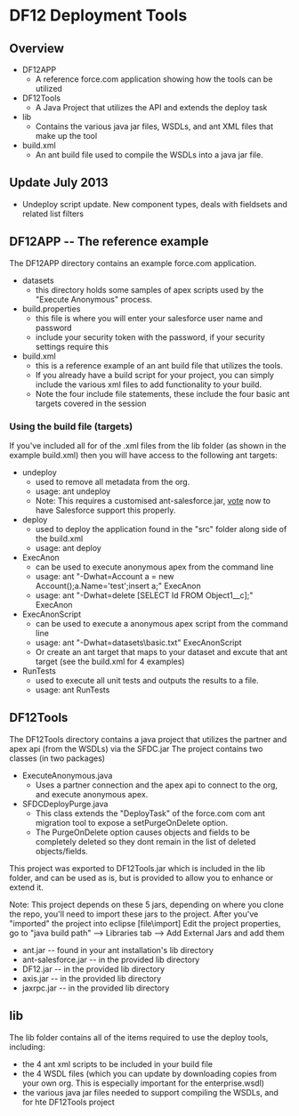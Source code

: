 # DF12 Deployment Tools

## Overview
* DF12APP   
    * A reference force.com application showing how the tools can be utilized
* DF12Tools
    * A Java Project that utilizes the API and extends the deploy task
* lib
    * Contains the various java jar files, WSDLs, and ant XML files that make up the tool
* build.xml
    * An ant build file used to compile the WSDLs into a java jar file.


## Update July 2013
- Undeploy script update. New component types, deals with fieldsets and related list filters

## DF12APP -- The reference example
The DF12APP directory contains an example force.com application.

* datasets
    * this directory holds some samples of apex scripts used by the "Execute Anonymous" process.
* build.properties
    * this file is where you will enter your salesforce user name and password
    * include your security token with the password, if your security settings require this
* build.xml
    * this is a reference example of an ant build file that utilizes the tools.  
    * If you already have a build script for your project, you can simply include the various xml files to add functionality to your build.
    * Note the four include file statements, these include the four basic ant targets covered in the session

### Using the build file (targets)
If you've included all for of the .xml files from the lib folder (as shown in the example build.xml) then you will have access to the following ant targets:

* undeploy       
    * used to remove all metadata from the org.
    * usage: ant undeploy
    * Note: This requires a customised ant-salesforce.jar, [vote](https://success.salesforce.com/ideaView?id=08730000000kqeFAAQ) now to have Salesforce support this properly.
* deploy
    * used to deploy the application found in the "src" folder along side of the build.xml
    * usage: ant deploy
* ExecAnon
    * can be used to execute anonymous apex from the command line
    * usage: ant "-Dwhat=Account a = new Account();a.Name='test';insert a;" ExecAnon
    * usage: ant "-Dwhat=delete [SELECT Id FROM Object1__c];" ExecAnon
* ExecAnonScript
    * can be used to execute a anonymous apex script from the command line
    * usage: ant "-Dwhat=datasets\basic.txt" ExecAnonScript
    * Or create an ant target that maps to your dataset and excute that ant target (see the build.xml for 4 examples)
* RunTests
    * used to execute all unit tests and outputs the results to a file.
    * usage: ant RunTests


## DF12Tools
The DF12Tools directory contains a java project that utilizes the partner and apex api (from the WSDLs) via the SFDC.jar
The project contains two classes (in two packages)
* ExecuteAnonymous.java
    * Uses a partner connection and the apex api to connect to the org, and execute anonymous apex.
* SFDCDeployPurge.java
    * This class extends the "DeployTask" of the force.com com ant migration tool to expose a setPurgeOnDelete option.  
    * The PurgeOnDelete option causes objects and fields to be completely deleted so they dont remain in the list of deleted objects/fields.

This project was exported to DF12Tools.jar which is included in the lib folder, and can be used as is, but is provided to allow you to enhance or extend it.

Note: This project depends on these 5 jars, depending on where you clone the repo, you'll need to import these jars to the project.
After you've "imported" the project into eclipse [file\import]
Edit the project properties, go to "java build path" --> Libraries tab --> Add External Jars and add them
* ant.jar  -- found in your ant installation's lib directory
* ant-salesforce.jar -- in the provided lib directory
* DF12.jar -- in the provided lib directory
* axis.jar -- in the provided lib directory
* jaxrpc.jar -- in the provided lib directory



## lib
The lib folder contains all of the items required to use the deploy tools, including:
* the 4 ant xml scripts to be included in your build file
* the 4 WSDL files (which you can update by downloading copies from your own org.  This is especially important for the enterprise.wsdl)
* the various java jar files needed to support compiling the WSDLs, and for hte DF12Tools project







